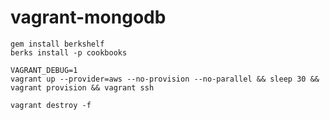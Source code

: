 vagrant-mongodb
===============

    gem install berkshelf
    berks install -p cookbooks

    VAGRANT_DEBUG=1
    vagrant up --provider=aws --no-provision --no-parallel && sleep 30 && vagrant provision && vagrant ssh

    vagrant destroy -f
